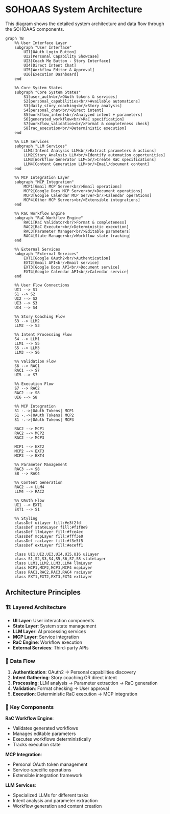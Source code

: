 # SOHOAAS System Architecture

This diagram shows the detailed system architecture and data flow through the SOHOAAS components.

```mermaid
graph TB
    %% User Interface Layer
    subgraph "User Interface"
        UI1[OAuth Login Button]
        UI2[Personal Capability Showcase]
        UI3[Coach Me Button - Story Interface]
        UI4[Direct Intent Chat]
        UI5[Workflow Editor & Approval]
        UI6[Execution Dashboard]
    end
    
    %% Core System States
    subgraph "Core System States"
        S1[user_auth<br/>OAuth tokens & services]
        S2[personal_capabilities<br/>Available automations]
        S3[daily_story_coaching<br/>Story analysis]
        S4[personal_chat<br/>Direct intent]
        S5[workflow_intent<br/>Analyzed intent + parameters]
        S6[generated_workflow<br/>RaC specification]
        S7[workflow_validation<br/>Format & completeness check]
        S8[rac_execution<br/>Deterministic execution]
    end
    
    %% LLM Services
    subgraph "LLM Services"
        LLM1[Intent Analysis LLM<br/>Extract parameters & actions]
        LLM2[Story Analysis LLM<br/>Identify automation opportunities]
        LLM3[Workflow Generator LLM<br/>Create RaC specifications]
        LLM4[Content Generation LLM<br/>Email/document content]
    end
    
    %% MCP Integration Layer
    subgraph "MCP Integration"
        MCP1[Gmail MCP Server<br/>Email operations]
        MCP2[Google Docs MCP Server<br/>Document operations]
        MCP3[Google Calendar MCP Server<br/>Calendar operations]
        MCP4[Other MCP Servers<br/>Extensible integrations]
    end
    
    %% RaC Workflow Engine
    subgraph "RaC Workflow Engine"
        RAC1[RaC Validator<br/>Format & completeness]
        RAC2[RaC Executor<br/>Deterministic execution]
        RAC3[Parameter Manager<br/>Editable parameters]
        RAC4[State Manager<br/>Workflow state tracking]
    end
    
    %% External Services
    subgraph "External Services"
        EXT1[Google OAuth2<br/>Authentication]
        EXT2[Gmail API<br/>Email service]
        EXT3[Google Docs API<br/>Document service]
        EXT4[Google Calendar API<br/>Calendar service]
    end
    
    %% User Flow Connections
    UI1 --> S1
    S1 --> S2
    UI2 --> S2
    UI3 --> S3
    UI4 --> S4
    
    %% Story Coaching Flow
    S3 --> LLM2
    LLM2 --> S3
    
    %% Intent Processing Flow
    S4 --> LLM1
    LLM1 --> S5
    S5 --> LLM3
    LLM3 --> S6
    
    %% Validation Flow
    S6 --> RAC1
    RAC1 --> S7
    UI5 --> S7
    
    %% Execution Flow
    S7 --> RAC2
    RAC2 --> S8
    UI6 --> S8
    
    %% MCP Integration
    S1 -.->|OAuth Tokens| MCP1
    S1 -.->|OAuth Tokens| MCP2
    S1 -.->|OAuth Tokens| MCP3
    
    RAC2 --> MCP1
    RAC2 --> MCP2
    RAC2 --> MCP3
    
    MCP1 --> EXT2
    MCP2 --> EXT3
    MCP3 --> EXT4
    
    %% Parameter Management
    RAC3 --> S8
    S8 --> RAC4
    
    %% Content Generation
    RAC2 --> LLM4
    LLM4 --> RAC2
    
    %% OAuth Flow
    UI1 --> EXT1
    EXT1 --> S1
    
    %% Styling
    classDef uiLayer fill:#e3f2fd
    classDef stateLayer fill:#f1f8e9
    classDef llmLayer fill:#fce4ec
    classDef mcpLayer fill:#fff3e0
    classDef racLayer fill:#f3e5f5
    classDef extLayer fill:#eceff1
    
    class UI1,UI2,UI3,UI4,UI5,UI6 uiLayer
    class S1,S2,S3,S4,S5,S6,S7,S8 stateLayer
    class LLM1,LLM2,LLM3,LLM4 llmLayer
    class MCP1,MCP2,MCP3,MCP4 mcpLayer
    class RAC1,RAC2,RAC3,RAC4 racLayer
    class EXT1,EXT2,EXT3,EXT4 extLayer
```

## Architecture Principles

### 🏗️ **Layered Architecture**
- **UI Layer**: User interaction components
- **State Layer**: System state management
- **LLM Layer**: AI processing services
- **MCP Layer**: Service integration
- **RaC Engine**: Workflow execution
- **External Services**: Third-party APIs

### 🔄 **Data Flow**
1. **Authentication**: OAuth2 → Personal capabilities discovery
2. **Intent Gathering**: Story coaching OR direct intent
3. **Processing**: LLM analysis → Parameter extraction → RaC generation
4. **Validation**: Format checking → User approval
5. **Execution**: Deterministic RaC execution → MCP integration

### 🎯 **Key Components**

**RaC Workflow Engine**:
- Validates generated workflows
- Manages editable parameters
- Executes workflows deterministically
- Tracks execution state

**MCP Integration**:
- Personal OAuth token management
- Service-specific operations
- Extensible integration framework

**LLM Services**:
- Specialized LLMs for different tasks
- Intent analysis and parameter extraction
- Workflow generation and content creation
